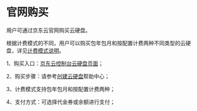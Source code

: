 # **官网购买**

用户可通过京东云官网购买云硬盘。

根据计费模式的不同，用户可以购买包年包月和按配置计费两种不同类型的云硬盘，详见[计费模式说明](http://www.jdcloud.com/help/detail/499/isCateLog/1)。

1、购买入口：[京东云控制台云硬盘页面](http://console.jdcloud.com/host/disk/list)；

2、购买步骤：请参考[创建云硬盘](http://www.jdcloud.com/help/detail/504/isCateLog/1)帮助中心；

3、计费模式支持包年包月和按配置计费两种；

4、支付方式：可选择代金券或余额进行支付；